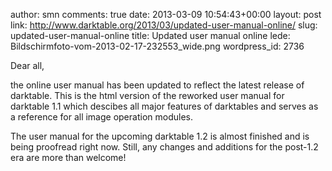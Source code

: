 author: smn
comments: true
date: 2013-03-09 10:54:43+00:00
layout: post
link: http://www.darktable.org/2013/03/updated-user-manual-online/
slug: updated-user-manual-online
title: Updated user manual online
lede: Bildschirmfoto-vom-2013-02-17-232553_wide.png
wordpress_id: 2736

Dear all,

the online user manual has been updated to reflect the latest release of darktable. This is the html version of the reworked user manual for darktable 1.1 which descibes all major features of darktables and serves as a reference for all image operation modules.

The user manual for the upcoming darktable 1.2 is almost finished and is being proofread right now. Still, any changes and additions for the post-1.2 era are more than welcome!
